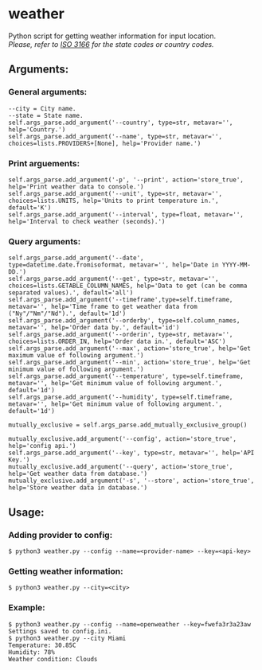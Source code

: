 # weather
Python script for getting weather information for input location.  
_Please, refer to [ISO 3166](https://www.iso.org/obp/ui/#search) for the state codes or country codes._

## Arguments:
### General arguments:
    --city = City name.
    --state = State name.
    self.args_parse.add_argument('--country', type=str, metavar='', help='Country.')
    self.args_parse.add_argument('--name', type=str, metavar='', choices=lists.PROVIDERS+[None], help='Provider name.')
### Print arguements:
    self.args_parse.add_argument('-p', '--print', action='store_true', help='Print weather data to console.')
    self.args_parse.add_argument('--unit', type=str, metavar='', choices=lists.UNITS, help='Units to print temperature in.', default='K')
    self.args_parse.add_argument('--interval', type=float, metavar='', help='Interval to check weather (seconds).')
### Query arguments:
    self.args_parse.add_argument('--date', type=datetime.date.fromisoformat, metavar='', help='Date in YYYY-MM-DD.')
    self.args_parse.add_argument('--get', type=str, metavar='', choices=lists.GETABLE_COLUMN_NAMES, help='Data to get (can be comma separated values).', default='all')
    self.args_parse.add_argument('--timeframe',type=self.timeframe, metavar='', help='Time frame to get weather data from ("Ny"/"Nm"/"Nd").', default='1d')
    self.args_parse.add_argument('--orderby', type=self.column_names, metavar='', help='Order data by.', default='id')
    self.args_parse.add_argument('--orderin', type=str, metavar='', choices=lists.ORDER_IN, help='Order data in.', default='ASC')
    self.args_parse.add_argument('--max', action='store_true', help='Get maximum value of following argument.')
    self.args_parse.add_argument('--min', action='store_true', help='Get minimum value of following argument.')
    self.args_parse.add_argument('--temperature', type=self.timeframe, metavar='', help='Get minimum value of following argument.', default='1d')
    self.args_parse.add_argument('--humidity', type=self.timeframe, metavar='', help='Get minimum value of following argument.', default='1d')

    mutually_exclusive = self.args_parse.add_mutually_exclusive_group()

    mutually_exclusive.add_argument('--config', action='store_true', help='config api.')
    self.args_parse.add_argument('--key', type=str, metavar='', help='API Key.')
    mutually_exclusive.add_argument('--query', action='store_true', help='Get weather data from database.')
    mutually_exclusive.add_argument('-s', '--store', action='store_true', help='Store weather data in database.')
## Usage:
### Adding provider to config:
    $ python3 weather.py --config --name=<provider-name> --key=<api-key>
### Getting weather information:
    $ python3 weather.py --city=<city>
### Example:
    $ python3 weather.py --config --name=openweather --key=fwefa3r3a23aw
    Settings saved to config.ini.
    $ python3 weather.py --city Miami
    Temperature: 30.85C
    Humidity: 78%
    Weather condition: Clouds
